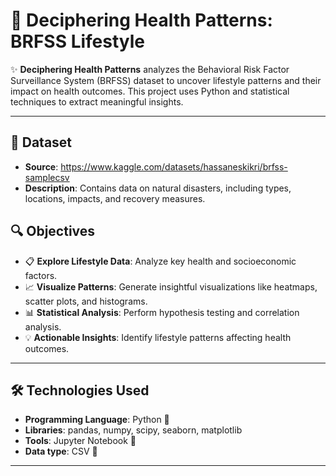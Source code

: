 # 🚶 Deciphering Health Patterns: BRFSS Lifestyle

✨ **Deciphering Health Patterns** analyzes the Behavioral Risk Factor Surveillance System (BRFSS) dataset to uncover lifestyle patterns and their impact on health outcomes. This project uses Python and statistical techniques to extract meaningful insights.

---

## 📄 Dataset
- **Source**: https://www.kaggle.com/datasets/hassaneskikri/brfss-samplecsv
- **Description**: Contains data on natural disasters, including types, locations, impacts, and recovery measures.

  
## 🔍 Objectives
- 📋 **Explore Lifestyle Data**: Analyze key health and socioeconomic factors.
- 📈 **Visualize Patterns**: Generate insightful visualizations like heatmaps, scatter plots, and histograms.
- 📊 **Statistical Analysis**: Perform hypothesis testing and correlation analysis.
- 💡 **Actionable Insights**: Identify lifestyle patterns affecting health outcomes.

---

## 🛠️ Technologies Used
- **Programming Language**: Python 🐍
- **Libraries**: pandas, numpy, scipy, seaborn, matplotlib
- **Tools**: Jupyter Notebook 📒
- **Data type**: CSV 📄

---
